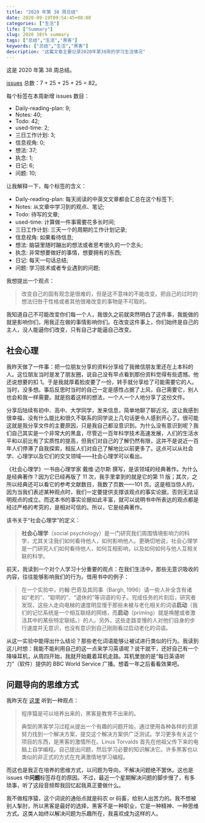 ```yaml
---
title: "2020 年第 38 周总结"
date: 2020-09-19T09:54:45+08:00
categories: ["生活"]
life: ["Summary"]
slug: 2020 38th summary
tags: ["总结","生活","黑客"]
keywords: ["总结","生活","黑客"]
description: "这篇文章主要记录2020年第38周的学习生活情况"
---
```


这是 2020 年第 38 周总结。

[issues](https://github.com/Gaotianhe/ideas/issues) 总数：7 + 25 + 25 + 25 = 82。

每个标签在本周新增 issues 数目：

- Daily-reading-plan: 9;
- Notes: 40;
- Todo: 42;
- used-time: 2;
- 三日工作计划: 3;
- 信息视角: 0;
- 想法: 37;
- 执念: 1;
- 日记: 6;
- 问题: 10;

让我解释一下，每个标签的含义：

- Daily-reading-plan: 每天阅读的中英文文章都会汇总在这个标签下;
- Notes: 从文章中学习到的观点、笔记;
- Todo: 待写的文章;
- used-time: 计算做一件事需要花多长时间;
- 三日工作计划: 三天一个的周期的工作计划记录;
- 信息视角: 如果看待信息;
- 想法: 脑袋里随时蹦出的想法或者思考很久的一个念头;
- 执念: 非常想要做好的事情，想要拥有的东西;
- 日记: 每天一句话总结;
- 问题: 学习技术或者专业遇到的问题;

我想提出一个观点：

> 改变自己的固有观念是很难的，但是这不意味的不能改变。把自己的过时的想法归咎于性格或者其他很难改变的事物是不可取的。

我知道自己不可能改变你们每一个人，我很久之前就突然明白了这件事，我能做的就是影响你们，用我正在做的事情影响你们。在改变这件事上，你们始终是自己的主人，没人能逼你们改变，只有自己才能逼自己改变。

## 社会心理

我昨天做了一件事：把一位朋友分享的资料分享给了我微信朋友里还在上本科的人。这位朋友当时是发了朋友圈，说自己没有早点看到那份资料觉得有些遗憾。他还说想要的扣 1。于是我就厚着脸皮要了一份，转手就分享给了可能需要它的人。当时，没多想。事后反思时当时的自己一定是感性占据了上风，自己需要它，别人也会和我一样需要。就是抱着这样的想法，一个人一个人地分享了这份文件。

分享后陆续有初中、高中、大学同学，发来信息，简单地聊了聊近况。这让我感到很幸福，没有什么能比和很久不联系的同学说上几句话更令人感到开心了。很可能这就是我分享文件的主要原因，只是我自己都没意识到。为什么没有意识到呢？我们自己其实是一个非常大的黑盒，尽管近一百年科学技术高速发展，人们的生活水平和以前比有了实质性的提高，但我们对自己的了解仍然有限，这并不是说近一百年人们停滞了自我探索，相反人们对自己了解地比以前更多了。这点可以从社会学、心理学以及它们的交叉领域——社会心理学可以看出。

《社会心理学》一书由心理学家 戴维·迈尔斯 撰写，是该领域的经典著作。为什么是经典著作？因为它已经再版了 11 次，我手里拿到的就是它的第 11 版；其次，之所以经典还可以看它的参考文献数目，我数了页数——101 页。这是相当惊人的，因为当我们表述某种观点时，我们一定要提供支撑该观点的事实论据，否则无法证明观点的成立。而这本书的事实论据如此丰富，就可以说明书中所表达的观点都是经过严格的考究的，是相对可信的。所以，它是经典著作。

该书关于“社会心理学”的定义：

> **社会心理学**（social psychology）是一门研究我们周围情境影响力的科学，尤其关注我们如何看待他人，如何影响他人。更确切地说，社会心理学是一门研究人们如何看待他人，如何互相影响，以及如何如何与他人互相关联的科学。

前天，我读到一个对个人学习十分重要的观点：在我们生活中，那些无意识吸收的内容，往往能够影响我们的行为。借用书中的例子：

> 在一个实验中，约翰·巴奇及其同事（Bargh, 1996）请一些人补全含有诸如“老的”、“聪明的”、“退休的”等词语的句子。完成任务的片刻后，研究者发现，这些人走向电梯的速度明显慢于那些未被与老化相关的词语**启动**（我们的记忆系统是一个相互联结的网络，而**启动**（priming）就是唤醒或者激活其中的某些特定联结。）的人。另外，这些走路变慢的人对他们自身的步行速度并无意识，也没有意识到自己刚刚看过启动老化的词语。

从这一实验中能得出什么结论？那些老化词语能够让被试进行类似的行为。我读到这儿时想：我能不能利用自己的这一点来学习英语呢？说干就干，还好自己有一个降噪耳机，从周四开始，我就开始戴着耳机走路。耳机里放的是“每日英语听力”（软件）提供的 BBC World Service 广播。想着一年之后看看效果吧。

## 问题导向的思维方式

我昨天在 [这里](http://101.zoomquiet.top/fm/200731Tao4OSS-3-hacker101.mp3) 听到一种观点：

> 程序猿是可以培养出来的，黑客是教育不出来的。
>
> 典型的黑客学习过程从提出一个有趣的问题开始，通过使用各种各样的资源努力找到一个解决方案，提交这个解决方案供广泛测试。学习更多有关这个项目的东西，是黑客的激情所在。Linus Torvalds 首先在他祖父传下来的电脑上自学编程。自己提出问题，然后学习必要的知识解决它。许多黑客也以类似的非正式的方式在充满激情地学习编程。

而这也是我正在培养的思维方式，以问题为导向，不解决问题绝不罢休。这也是 issues 中**问题**标签存在的原因。不过，最近一个星期解决问题的脚步慢了，有多琐事，听了这段音频帮我回忆起我真正要做什么。

我不做程序猿，这个词说的通俗点就是码农 or 码畜，给别人出苦力的。我不想被别人掣肘，所以黑客是最好的选择，黑客不是一种职业，它是一种精神、一种思维方式。这类人始终以解决问题为乐趣所在，我喜欢成为这样的人。